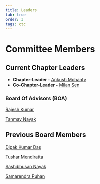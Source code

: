 ```yaml
---
title: Leaders
tab: true
order: 3
tags: ctc
---
```


# **Committee Members**

## Current Chapter Leaders

  - <b>Chapter-Leader -</b> [Ankush
    Mohanty](mailto:ankush.mohanty2011@gmail.com)
  - <b>Co-Chapter-Leader -</b> [Milan
    Sen](mailto:sen.milan@gmail.com)


### **<b>Board Of Advisors (BOA) </b>**

[Rajesh Kumar](mailto:rajeshvuham@gmail.com)

[Tanmay Nayak](mailto:tanmayn36@gmail.com)

## Previous Board Members

[Dipak Kumar Das](mailto:deepakdas288@gmail.com)

[Tushar Mendiratta](mailto:tusharnba007@gmail.com)

[Sashibhusan Nayak](mailto:subham2013ctc@gmail.com)

[Samarendra Puhan](mailto:puhan1@rediffmail.com)

